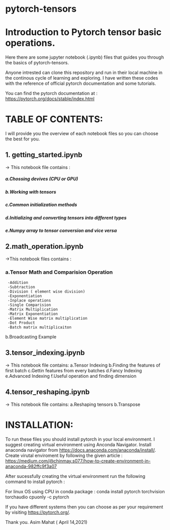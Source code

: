 # pytorch-tensors
# Introduction to Pytorch tensor basic operations.

Here there are some jupyter notebook (.ipynb) files that guides you through the basics of pytorch-tensors.

Anyone intrested can clone this repository and run in their local machine in the continous cycle of learning and exploring.
I have written these codes with the reference of official pytorch documentation and some tutorials.

You can find the pytorch documentation at :
https://pytorch.org/docs/stable/index.html

# TABLE OF CONTENTS:

I will provide you the overview of each notebook files so you can choose the best for you.

## 1. getting_started.ipynb

-> This notebook file contains :
   ##### a.Chossing devives (CPU or GPU)
   ##### b.Working with tensors
   ##### c.Common initialization methods 
   ##### d.Initializing and converting tensors into different types
   ##### e.Numpy array to tensor conversion and vice versa
 
## 2.math_operation.ipynb

->This notebook files contains :
   ### a.Tensor Math and Comparision Operation
     -Addition
     -Subtraction
     -Division ( element wise division)
     -Exponentiation
     -Inplace operations
     -Single Comparision
     -Matrix Multiplication
     -Matrix Exponentiation
     -Element Wise matrix multiplication
     -Dot Product
     -Batch matrix multiplicaiton
   b.Broadcasting Example
   
 ## 3.tensor_indexing.ipynb
 
 -> This notebook file contains:
     a.Tensor Indexing
     b.Finding the features of first batch
     c.Gettin  features from every batches
     d.Fancy Indexing
     e.Advanced Indexing
     f.Useful operation and finding dimension
  
  ## 4.tensor_reshaping.ipynb
  
  -> This notebook file contains:
      a.Reshaping tensors
      b.Transpose
  
  
  # INSTALLATION:
  
  To run these files you should install pytorch in your local environment. I suggest creating virtual environment using Anconda Navigator.
  Install anaconda navigator from https://docs.anaconda.com/anaconda/install/.
  Create virutal enviroment by following the given article : https://medium.com/@chinmay.s077/how-to-create-environment-in-anaconda-982ffc9f3a07
  
  After sucessfully creating the virtual environment run the following command to install pytorch :
  
  For linux OS using CPU in conda package :
  conda install pytorch torchvision torchaudio cpuonly -c pytorch
  
  If you have different systems then you can choose as per your requirement by visiting https://pytorch.org/.
  
  Thank you.
  Asim Mahat ( April 14,2021)
 

   
   
   
   
     
     
     
